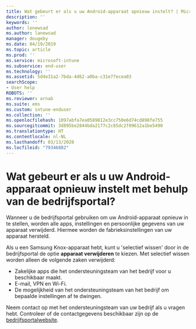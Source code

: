 ```yaml
---
title: Wat gebeurt er als u uw Android-apparaat opnieuw instelt? | Microsoft Docs
description: ''
keywords: ''
author: lenewsad
ms.author: lanewsad
manager: dougeby
ms.date: 04/19/2019
ms.topic: article
ms.prod: ''
ms.service: microsoft-intune
ms.subservice: end-user
ms.technology: ''
ms.assetid: 5d4e31a2-7bda-4d62-a0ba-c31e77ecea03
searchScope:
- User help
ROBOTS: ''
ms.reviewer: arnab
ms.suite: ems
ms.custom: intune-enduser
ms.collection: ''
ms.openlocfilehash: 1097abfa7ea0589812e3cc750e6d74cd898fe755
ms.sourcegitcommit: 3d895be2844bda2177c2c85dc2f09612a1be5490
ms.translationtype: HT
ms.contentlocale: nl-NL
ms.lasthandoff: 03/13/2020
ms.locfileid: "79346882"
---
```

# <a name="what-happens-if-you-reset-your-android-device-using-the-company-portal"></a>Wat gebeurt er als u uw Android-apparaat opnieuw instelt met behulp van de bedrijfsportal?

Wanneer u de bedrijfsportal gebruiken om uw Android-apparaat opnieuw in te stellen, worden alle apps, instellingen en persoonlijke gegevens van uw apparaat verwijderd. Hiermee worden de fabrieksinstellingen van uw apparaat hersteld.

Als u een Samsung Knox-apparaat hebt, kunt u 'selectief wissen' door in de bedrijfsportal de optie **apparaat verwijderen** te kiezen. Met selectief wissen worden alleen de volgende zaken verwijderd:

- Zakelijke apps die het ondersteuningsteam van het bedrijf voor u beschikbaar maakt.
- E-mail, VPN en Wi-Fi.
- De mogelijkheid van het ondersteuningsteam van het bedrijf om bepaalde instellingen af te dwingen.

Neem contact op met het ondersteuningsteam van uw bedrijf als u vragen hebt. Controleer of de contactgegevens beschikbaar zijn op de [bedrijfsportalwebsite](https://go.microsoft.com/fwlink/?linkid=2010980).
